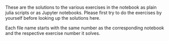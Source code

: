 These are the solutions to the various exercises in the notebook
as plain julia scripts or as Jupyter notebooks. Please first try
to do the exercises by yourself before looking up the solutions here.

Each file name starts with the same number as the corresponding notebook
and the respective exercise number it solves.
